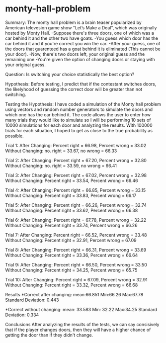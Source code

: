 # monty-hall-problem

Summary:
The monty hall problem is a brain teaser popularized by American televesion game show "Let’s Make a Deal", which was originally hosted by Monty Hall. 
-Suppose there's three doors, one of which was a car behind it and the other two have goats. 
-You guess which door has the car behind it and if you're correct you win the car. 
-After your guess, one of the doors that guarenteed has a goat behind it is eliminated (This cannot be your door). 
-Now, there's two doors left, your original guess and the remaining one
-You're given the option of changing doors or staying with your original guess.

Question:
Is switching your choice statistically the best option?

Hypothesis:
Before testing, I predict that if the contestant switches doors, the likelyhood of guessing the correct door will be greater than not switching.

Testing the Hypothesis:
I have coded a simulation of the Monty hall problem using vectors and random number generators to simulate the doors and which one has the car behind it. The code allows the user to enter how many trials they would like to simulate so I will be performing 10 sets of 10000 simulations for each door and analyzing the results. With 100000 trials for each situation, I hoped to get as close to the true probability as possible. 

Trial 1:
After Changing: Percent right = 66.98, Percent wrong = 33.02
Without Changing: no. right = 33.67, no wrong = 66.33

Trial 2:
After Changing:  Percent right = 67.20, Percent wrong = 32.80
Without Changing:  no. right = 33.59, no wrong = 66.41

Trial 3:
After Changing: Percent right = 67.02, Percent wrong = 32.98
Without Changing:  Percent right = 33.54, Percent wrong = 66.46

Trial 4:
After Changing: Percent right = 66.85, Percent wrong = 33.15
Without Changing: Percent right = 33.83, Percent wrong = 66.17

Trial 5:
After Changing: Percent right = 66.26, Percent wrong = 32.74
Without Changing: Percent right = 33.62, Percent wrong = 66.38

Trial 6:
After Changing: Percent right = 67.78, Percent wrong = 32.22
Without Changing: Percent right = 33.74, Percent wrong = 66.26

Trial 7:
After Changing: Percent right = 66.52, Percent wrong = 33.48
Without Changing: Percent right = 32.91, Percent wrong = 67.09

Trial 8:
After Changing: Percent right = 66.31, Percent wrong = 33.69
Without Changing: Percent right = 33.36, Percent wrong = 66.64

Trial 9:
After Changing: Percent right = 66.50, Percent wrong = 33.50
Without Changing: Percent right = 34.25, Percent wrong = 65.75

Trial 10:
After Changing: Percent right = 67.09, Percent wrong = 32.91
Without Changing: Percent right = 33.32, Percent wrong = 66.68

Results
*Correct after changing:
mean:66.851
Min:66.26
Max:67.78
Standard Deviation: 0.443

*Correct without changing:
mean: 33.583
Min: 32.22
Max:34.25
Standard Deviation: 0.334


Conclusions
After analyzing the results of the tests, we can say consisively that if the player changes doors, then they will have a higher chance of getting the door than if they didn't change.
